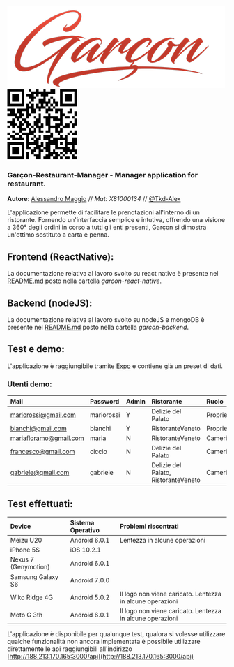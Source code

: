 ![GarconLogo](/garcon-documentation/logoGarcon_small.png) ![QRCode](/garcon-documentation/expoqrcode.png)

### Garçon-Restaurant-Manager - Manager application for restaurant. <br />
**Autore**: [Alessandro Maggio](https://www.linkedin.com/in/aalessandromaggio/) // *Mat: X81000134* // [@Tkd-Alex](https://github.com/Tkd-Alex)

L'applicazione permette di facilitare le prenotazioni all'interno di un ristorante. Fornendo un'interfaccia semplice e intutiva, offrendo una visione a 360° degli ordini in corso a tutti gli enti presenti, Garçon si dimostra un'ottimo sostituto a carta e penna.

## Frontend (ReactNative):
La documentazione relativa al lavoro svolto su react native è presente nel [README.md](/garcon-react-native/README.md) posto nella cartella *garcon-react-native*.

## Backend (nodeJS):
La documentazione relativa al lavoro svolto su nodeJS e mongoDB è presente nel [README.md](/garcon-backend/README.md) posto nella cartella *garcon-backend*.

## Test e demo:
L'applicazione è raggiungibile tramite [Expo](https://expo.io/@tkd-alex/garcon-react-native) e contiene già un preset di dati.

### Utenti demo:

| Mail | Password | Admin | Ristorante | Ruolo |
| :-------- | :-------- | :-------- | :-------- | :-------- |
| mariorossi@gmail.com | mariorossi | Y | Delizie del Palato | Proprietario |
| bianchi@gmail.com | bianchi | Y | RistoranteVeneto | Proprietario |
| mariafloramo@gmail.com | maria | N | RistoranteVeneto | Cameriere |
| francesco@gmail.com | ciccio | N | Delizie del Palato | Cameriere |
| gabriele@gmail.com | gabriele | N | Delizie del Palato, RistoranteVeneto | Cameriere |

## Test effettuati:
| Device | Sistema Operativo | Problemi riscontrati |
| :-------- | :-------- | :-------- |
| Meizu U20 | Android 6.0.1 | Lentezza in alcune operazioni |
| iPhone 5S | iOS 10.2.1 | |
| Nexus 7 (Genymotion) | Android 6.0.1 | |
| Samsung Galaxy S6 | Android 7.0.0  | |
| Wiko Ridge 4G | Android 5.0.2 | Il logo non viene caricato. Lentezza in alcune operazioni |
| Moto G 3th | Android 6.0.1 | Il logo non viene caricato. Lentezza in alcune operazioni |

L'applicazione è disponibile per qualunque test, qualora si volesse utilizzare qualche funzionalità non ancora implementata è possibile utilizzare direttamente le api raggiungibili all'indirizzo [http://188.213.170.165:3000/api](http://188.213.170.165:3000/api)
